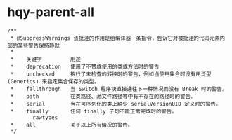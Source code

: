 # hqy-parent-all

    /**
     * @SuppressWarnings 该批注的作用是给编译器一条指令，告诉它对被批注的代码元素内部的某些警告保持静默
     *
     *    关键字         用途
     *    deprecation   使用了不赞成使用的类或方法时的警告
     *    unchecked     执行了未检查的转换时的警告，例如当使用集合时没有用泛型 (Generics) 来指定集合保存的类型。
     *    fallthrough   当 Switch 程序块直接通往下一种情况而没有 Break 时的警告。
     *    path          在类路径、源文件路径等中有不存在的路径时的警告。
     *    serial        当在可序列化的类上缺少 serialVersionUID 定义时的警告。
     *    finally       任何 finally 子句不能正常完成时的警告。
            rawtypes
     *    all           关于以上所有情况的警告。
     */